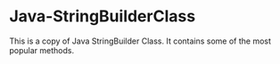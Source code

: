# Java-StringBuilderClass
This is a copy of Java StringBuilder Class. It contains some of the most popular methods.
